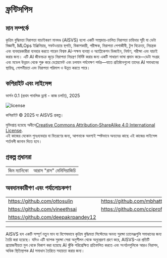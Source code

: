 # ফ্রন্টিসপিস

## মান সম্পর্কে

কৃত্রিম বুদ্ধিমত্তা নিরাপত্তা যাচাইকরণ মানদণ্ড (AISVS) হলো একটি সম্প্রদায়-চালিত নিরাপত্তা চাহিদার সূচী যা ডেটা বিজ্ঞানী, MLOps ইঞ্জিনিয়ার, সফটওয়্যার স্থপতি, বিকাশকারী, পরীক্ষক, নিরাপত্তা পেশাজীবী, টুল বিক্রেতা, নিয়ন্ত্রক এবং ব্যবহারকারীরা ব্যবহার করতে পারেন বিশ্বস্ত AI-সক্ষম ব্যবস্থা ও অ্যাপ্লিকেশন ডিজাইন, নির্মাণ, পরীক্ষা এবং যাচাই করার জন্য। এটি AI জীবনচক্র জুড়ে নিরাপত্তা নিয়ন্ত্রণ নির্দিষ্ট করার জন্য একটি সাধারণ ভাষা প্রদান করে—ডেটা সংগ্রহ এবং মডেল উন্নয়ন থেকে শুরু করে ডেপ্লয়মেন্ট এবং চলমান পর্যবেক্ষণ পর্যন্ত—যাতে প্রতিষ্ঠানগুলো তাদের AI সমাধানের স্থায়িত্ব, গোপনীয়তা এবং নিরাপত্তা পরিমাপ ও উন্নত করতে পারে।

## কপিরাইট এবং লাইসেন্স

ভার্সন 0.1 (প্রথম পাবলিক ড্রাফ্ট - কাজ চলতি), 2025  

![license](../images/license.png)

কপিরাইট © 2025 দ্য AISVS প্রকল্প।  

মুক্তিপ্রাপ্ত হয়েছে অধীনে[Creative Commons Attribution‑ShareAlike 4.0 International License](https://creativecommons.org/licenses/by-sa/4.0/).  
এই কাজের যেকোন পুনঃব্যবহার বা বিতরণের জন্য, আপনাকে অবশ্যই স্পষ্টভাবে অন্যদের কাছে এই কাজের লাইসেন্স শর্তাবলী জানান দিতে হবে।

## প্রকল্প প্রধানরা

|              |                          |
| ------------ | ------------------------ |
| জিম ম্যানিকো | আরাস "রাস" মেমিসিয়াজিচি |

## অবদানকারীগণ এবং পর্যালোচকগণ

|                                    |                             |
| ---------------------------------- | --------------------------- |
| https://github.com/ottosulin       | https://github.com/mbhatt1  |
| https://github.com/vineethsai      | https://github.com/cciprofm |
| https://github.com/deepakrpandey12 |                             |

---

AISVS হল একটি সম্পূর্ণ নতুন মান যা বিশেষভাবে কৃত্রিম বুদ্ধিমত্তা সিস্টেমের অনন্য সুরক্ষা চ্যালেঞ্জগুলি সমাধানের জন্য তৈরি করা হয়েছে। যদিও এটি ব্যাপক সুরক্ষা সেরা অনুশীলন থেকে অনুপ্রেরণা গ্রহণ করে, AISVS-এর প্রতিটি প্রয়োজনীয়তা মুল থেকে বিকাশ করা হয়েছে AI ঝুঁকি পরিপ্রেক্ষিত প্রতিফলিত করতে এবং সংগঠনগুলিকে আরও নিরাপদ, অধিক স্থিতিস্থাপক AI সমাধান তৈরিতে সহায়তা করার জন্য।

